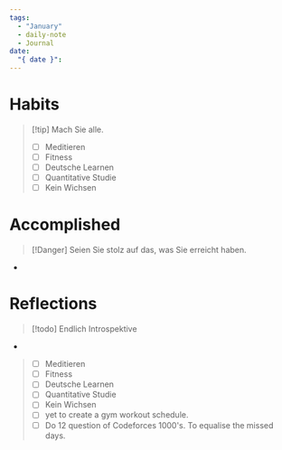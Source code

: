 ```yaml
---
tags:
  - "January"
  - daily-note
  - Journal
date:
  "{ date }":
---
```


# Habits
>[!tip] Mach Sie alle.
> - [ ] Meditieren
> - [ ] Fitness
> - [ ] Deutsche Learnen
> - [ ] Quantitative Studie
> - [ ] Kein Wichsen 



# Accomplished
>[!Danger] Seien Sie stolz auf das, was Sie erreicht haben.
* 


# Reflections
>[!todo] Endlich Introspektive
* 





> - [ ] Meditieren
> - [ ] Fitness
> - [ ] Deutsche Learnen
> - [ ] Quantitative Studie
> - [ ] Kein Wichsen 
> - [ ] yet to create a gym workout schedule.
> - [ ] Do 12 question of Codeforces 1000's. To equalise the missed days.